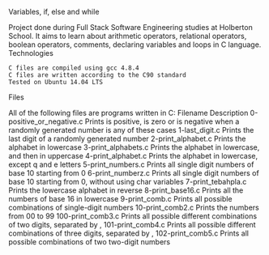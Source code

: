 Variables, if, else and while

Project done during Full Stack Software Engineering studies at Holberton School. It aims to learn about arithmetic operators, relational operators, boolean operators, comments, declaring variables and loops in C language.
Technologies

    C files are compiled using gcc 4.8.4
    C files are written according to the C90 standard
    Tested on Ubuntu 14.04 LTS

Files

All of the following files are programs written in C:
Filename 	Description
0-positive_or_negative.c 	Prints is positive, is zero or is negative when a randomly generated number is any of these cases
1-last_digit.c 	Prints the last digit of a randomly generated number
2-print_alphabet.c 	Prints the alphabet in lowercase
3-print_alphabets.c 	Prints the alphabet in lowercase, and then in uppercase
4-print_alphabet.c 	Prints the alphabet in lowercase, except q and e letters
5-print_numbers.c 	Prints all single digit numbers of base 10 starting from 0
6-print_numberz.c 	Prints all single digit numbers of base 10 starting from 0, without using char variables
7-print_tebahpla.c 	Prints the lowercase alphabet in reverse
8-print_base16.c 	Prints all the numbers of base 16 in lowercase
9-print_comb.c 	Prints all possible combinations of single-digit numbers
10-print_comb2.c 	Prints the numbers from 00 to 99
100-print_comb3.c 	Prints all possible different combinations of two digits, separated by ,
101-print_comb4.c 	Prints all possible different combinations of three digits, separated by ,
102-print_comb5.c 	Prints all possible combinations of two two-digit numbers